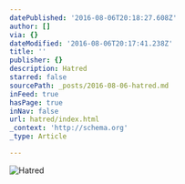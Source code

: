 ```yaml
---
datePublished: '2016-08-06T20:18:27.608Z'
author: []
via: {}
dateModified: '2016-08-06T20:17:41.238Z'
title: ''
publisher: {}
description: Hatred
starred: false
sourcePath: _posts/2016-08-06-hatred.md
inFeed: true
hasPage: true
inNav: false
url: hatred/index.html
_context: 'http://schema.org'
_type: Article

---
```

![Hatred](https://the-grid-user-content.s3-us-west-2.amazonaws.com/241e52be-75b0-4024-ac58-bbb5d607a60e.jpg)